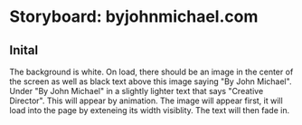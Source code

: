 # Storyboard: byjohnmichael.com

## Inital
The background is white. On load, there should be an image in the center of the screen as well as black text above this image saying "By John Michael". Under "By John Michael" in a slightly lighter text that says "Creative Director".
This will appear by animation. The image will appear first, it will load into the page by exteneing its width visiblity. The text will then fade in.
